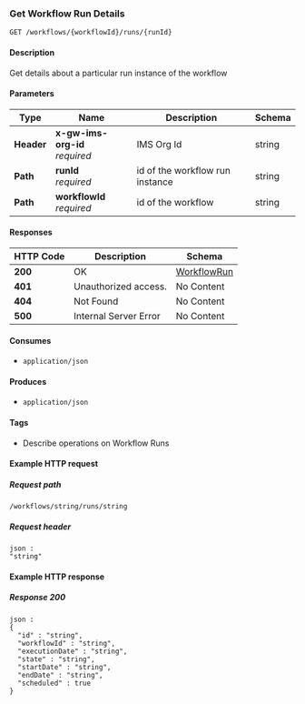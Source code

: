 
<a name="getworkflowrundetails"></a>
### Get Workflow Run Details
```
GET /workflows/{workflowId}/runs/{runId}
```


#### Description
Get details about a particular run instance of the workflow


#### Parameters

|Type|Name|Description|Schema|
|---|---|---|---|
|**Header**|**x-gw-ims-org-id**  <br>*required*|IMS Org Id|string|
|**Path**|**runId**  <br>*required*|id of the workflow run instance|string|
|**Path**|**workflowId**  <br>*required*|id of the workflow|string|


#### Responses

|HTTP Code|Description|Schema|
|---|---|---|
|**200**|OK|[WorkflowRun](../definitions/WorkflowRun.md#workflowrun)|
|**401**|Unauthorized access.|No Content|
|**404**|Not Found|No Content|
|**500**|Internal Server Error|No Content|


#### Consumes

* `application/json`


#### Produces

* `application/json`


#### Tags

* Describe operations on Workflow Runs


#### Example HTTP request

##### Request path
```
/workflows/string/runs/string
```


##### Request header
```
json :
"string"
```


#### Example HTTP response

##### Response 200
```
json :
{
  "id" : "string",
  "workflowId" : "string",
  "executionDate" : "string",
  "state" : "string",
  "startDate" : "string",
  "endDate" : "string",
  "scheduled" : true
}
```



